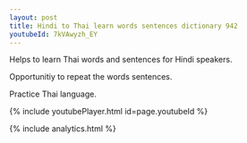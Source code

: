 ```yaml
---
layout: post
title: Hindi to Thai learn words sentences dictionary 942 
youtubeId: 7kVAwyzh_EY
---
```

 
 
Helps to learn Thai words and sentences for Hindi speakers.

Opportunitiy to repeat the words sentences. 

Practice Thai language. 
 
{% include youtubePlayer.html id=page.youtubeId %}
 
 
{% include analytics.html %}